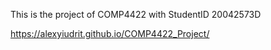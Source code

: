 This is the project of COMP4422 with StudentID 20042573D

https://alexyiudrit.github.io/COMP4422_Project/
